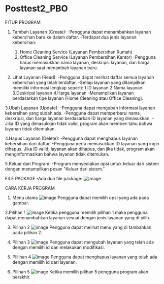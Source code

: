 # Posttest2_PBO

FITUR PROGRAM
1. Tambah Layanan (Create):
-Pengguna dapat menambahkan layanan kebersihan baru ke dalam daftar.
-Terdapat dua jenis layanan kebersihan:
   1. Home Cleaning Service (Layanan Pembersihan Rumah)
   2. Office Cleaning Service (Layanan Pembersihan Kantor)
-Pengguna harus memasukkan nama layanan, deskripsi layanan, dan harga layanan saat menambah layanan baru.



2. Lihat Layanan (Read):
-Pengguna dapat melihat daftar semua layanan kebersihan yang telah terdaftar.
-Setiap layanan yang ditampilkan memiliki informasi lengkap seperti:
    1.ID layanan
    2.Nama layanan
    3.Deskripsi layanan
    4.Harga layanan
-Menampilkan layanan berdasarkan tipe layanan (Home Cleaning atau Office Cleaning).



3.Ubah Layanan (Update):
-Pengguna dapat mengubah informasi layanan kebersihan yang sudah ada.
-Pengguna dapat memperbarui nama, deskripsi, dan harga layanan berdasarkan ID layanan yang dimasukkan.
-Jika ID yang dimasukkan tidak valid, program akan memberi tahu bahwa layanan tidak ditemukan.



4.Hapus Layanan (Delete):
-Pengguna dapat menghapus layanan kebersihan dari daftar.
-Pengguna perlu memasukkan ID layanan yang ingin dihapus. Jika ID valid, layanan akan dihapus, dan jika tidak, program akan menginformasikan bahwa layanan tidak ditemukan.



5.Keluar dari Program:
-Program menyediakan opsi untuk keluar dari sistem dengan menampilkan pesan "Keluar dari sistem."


FILE PACKAGE
-Ada dua file package:
![image](https://github.com/user-attachments/assets/c2825081-6a79-445f-900f-60a8713dd5de)



CARA KERJA PROGRAM
1. Menu utama
![image](https://github.com/user-attachments/assets/e5ec829e-682c-4b73-8688-f44db70b9a95)
Pengguna dapat memilih opsi yang ada pada gambar.



2.Pilihan 1
![image](https://github.com/user-attachments/assets/7c8e4071-0c3f-4bd6-8bc1-b3a2e39d9751)
Ketika pengguna memilih pilihan 1 maka pengguna dapat menambahkan layanan sesuai dengan jenis layanan yang di pilih.



3. Pilihan 2
![image](https://github.com/user-attachments/assets/0e5215c0-463d-48e0-9909-380ff1ae7520)
Pengguna dapat melihat menu yang di tambahkan pada pilihan 2.


5. Pilihan 3
![image](https://github.com/user-attachments/assets/99cf7cb8-729d-47ac-9e1a-580dbb4b1b30)
Pengguna dapat mengubah layanan yang telah ada dengan memilih id dan melakukan modifikasi.



7. Piliihan 4
![image](https://github.com/user-attachments/assets/97589150-0574-44bf-902b-8f2878375bbc)
Pengguna dapat menghapus layanan yang telah ada dengan memilih id dari layanan.



8. Pilihan 5
![image](https://github.com/user-attachments/assets/8e382901-39aa-4b2b-a467-744d991a881b)
Ketika memilih pilihan 5 pengguna program akan berakhir.








